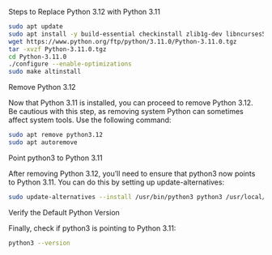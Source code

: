 Steps to Replace Python 3.12 with Python 3.11
```bash
sudo apt update
sudo apt install -y build-essential checkinstall zlib1g-dev libncurses5-dev libgdbm-dev libnssl-dev libreadline-dev libffi-dev
wget https://www.python.org/ftp/python/3.11.0/Python-3.11.0.tgz
tar -xvzf Python-3.11.0.tgz
cd Python-3.11.0
./configure --enable-optimizations
sudo make altinstall


```
Remove Python 3.12

Now that Python 3.11 is installed, you can proceed to remove Python 3.12. Be cautious with this step, as removing system Python can sometimes affect system tools. Use the following command:

```bash
sudo apt remove python3.12
sudo apt autoremove
```
Point python3 to Python 3.11

After removing Python 3.12, you’ll need to ensure that python3 now points to Python 3.11. You can do this by setting up update-alternatives:

```bash
sudo update-alternatives --install /usr/bin/python3 python3 /usr/local/bin/python3.11 1
```

Verify the Default Python Version

Finally, check if python3 is pointing to Python 3.11:

```bash
python3 --version
```

